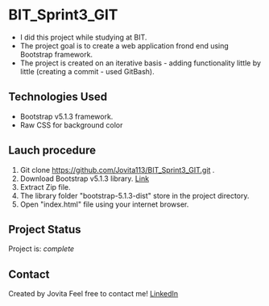 # BIT_Sprint3_GIT

* I did this project while studying at BIT.
* The project goal is to create a web application frond end using Bootstrap framework.
* The project is created on an iterative basis - adding functionality little by little (creating a commit - used GitBash).


## Technologies Used

- Bootstrap v5.1.3 framework.
- Raw CSS for background color


## Lauch procedure

1. Git clone https://github.com/Jovita113/BIT_Sprint3_GIT.git .
2. Download Bootstrap v5.1.3 library. [Link](https://getbootstrap.com/docs/5.1/getting-started/download/) 
3. Extract Zip file.
4. The library folder "bootstrap-5.1.3-dist" store in the project directory.
5. Open "index.html" file using your internet browser.


## Project Status
Project is: _complete_ 


## Contact

Created by Jovita 
Feel free to contact me!
[LinkedIn](https://linkedin.com/in/jovita-s-496773219)
